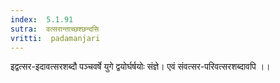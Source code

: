 ```yaml
---
index:  5.1.91
sutra:  वत्सरान्ताच्छश्छन्दसि
vritti:  padamanjari
---
```


इद्वत्सर-इदावत्सरशब्दौ पञ्चवर्षे युगे द्वयोर्घर्षयोः संज्ञे। एवं संवत्सर-परिवत्सरशब्दावपि ।।

